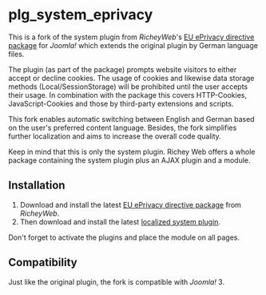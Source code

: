 # plg_system_eprivacy

This is a fork of the system plugin from *RicheyWeb*'s [EU ePrivacy directive package](https://www.richeyweb.com/software/joomla/packages/9-eu-e-privacy-directive) for *Joomla!* which extends the original plugin by German language files.

The plugin (as part of the package) prompts website visitors to either accept or decline cookies.
The usage of cookies and likewise data storage methods (Local/SessionStorage) will be prohibited until the user accepts their usage.
In combination with the package this covers HTTP-Cookies, JavaScript-Cookies and those by third-party extensions and scripts.

This fork enables automatic switching between English and German based on the user's preferred content language.
Besides, the fork simplifies further localization and aims to increase the overall code quality.

Keep in mind that this is only the system plugin.
Richey Web offers a whole package containing the system plugin plus an AJAX plugin and a module.

## Installation

1. Download and install the latest [EU ePrivacy directive package](https://www.richeyweb.com/software/joomla/packages/9-eu-e-privacy-directive) from *RicheyWeb*.
1. Then download and install the latest [localized system plugin](https://github.com/sebschlicht/plg_system_eprivacy/releases).

Don't forget to activate the plugins and place the module on all pages.

## Compatibility

Just like the original plugin, the fork is compatible with *Joomla!* 3.
